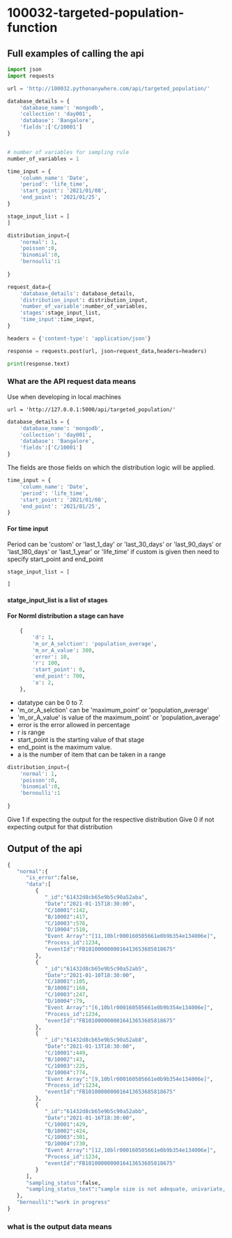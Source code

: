 # 100032-targeted-population-function

## Full examples of calling the api
```python
import json
import requests

url = 'http://100032.pythonanywhere.com/api/targeted_population/'

database_details = {
    'database_name': 'mongodb',
    'collection': 'day001',
    'database': 'Bangalore',
    'fields':['C/10001']
}


# number of variables for sampling rule
number_of_variables = 1

time_input = {
    'column_name': 'Date',
    'period': 'life_time',
    'start_point': '2021/01/08',
    'end_point': '2021/01/25',
}

stage_input_list = [
]

distribution_input={
    'normal': 1,
    'poisson':0,
    'binomial':0,
    'bernoulli':1
    
}

request_data={
    'database_details': database_details,
    'distribution_input': distribution_input,
    'number_of_variable':number_of_variables,
    'stages':stage_input_list,
    'time_input':time_input,
}

headers = {'content-type': 'application/json'}

response = requests.post(url, json=request_data,headers=headers)

print(response.text)
```
### What are the API request data means
Use when developing in local machines
```shell
url = 'http://127.0.0.1:5000/api/targeted_population/'
```

```python
database_details = {
    'database_name': 'mongodb',
    'collection': 'day001',
    'database': 'Bangalore',
    'fields':['C/10001']
}
```
The fields are those fields on which the distribution logic will be applied.

```python
time_input = {
    'column_name': 'Date',
    'period': 'life_time',
    'start_point': '2021/01/08',
    'end_point': '2021/01/25',
}

```
#### For time input
Period can be 'custom' or 'last_1_day' or 'last_30_days' or 'last_90_days' or 'last_180_days' or 'last_1_year' or 'life_time'
if custom is given then need to specify start_point and end_point

```python
stage_input_list = [

]
```
#### statge_input_list is a list of stages
#### For  Norml distribution a stage can have
```python
    {
        'd': 1,
        'm_or_A_selction': 'population_average',
        'm_or_A_value': 300,
        'error': 10,
        'r': 100,
        'start_point': 0,
        'end_point': 700,
        'a': 2,
    },
```
* datatype can be 0 to 7.
* 'm_or_A_selction' can be 'maximum_point' or 'population_average'
* 'm_or_A_value' is value of the maximum_point' or 'population_average'
*  error is the error allowed in percentage
*  r is range
*  start_point is the starting value of that stage
*  end_point is the maximum value.
*  a is the number of item that can be taken in a range

```python
distribution_input={
    'normal': 1,
    'poisson':0,
    'binomial':0,
    'bernoulli':1
    
}
```
Give 1 if expecting the output for the respective distribution
Give 0 if not expecting output for that distribution

## Output of the api
```python
{
   "normal":{
      "is_error":false,
      "data":[
         {
            "_id":"61432d8cb65e9b5c90a52aba",
            "Date":"2021-01-15T18:30:00",
            "C/10001":142,
            "B/10002":417,
            "C/10003":576,
            "D/10004":510,
            "Event Array":"[11,10blr000160505661e0b9b354e134006e]",
            "Process_id":1234,
            "eventId":"FB1010000000016413653685818675"
         },
         {
            "_id":"61432d8cb65e9b5c90a52ab5",
            "Date":"2021-01-10T18:30:00",
            "C/10001":105,
            "B/10002":168,
            "C/10003":247,
            "D/10004":79,
            "Event Array":"[6,10blr000160505661e0b9b354e134006e]",
            "Process_id":1234,
            "eventId":"FB1010000000016413653685818675"
         },
         {
            "_id":"61432d8cb65e9b5c90a52ab8",
            "Date":"2021-01-13T18:30:00",
            "C/10001":449,
            "B/10002":43,
            "C/10003":225,
            "D/10004":774,
            "Event Array":"[9,10blr000160505661e0b9b354e134006e]",
            "Process_id":1234,
            "eventId":"FB1010000000016413653685818675"
         },
         {
            "_id":"61432d8cb65e9b5c90a52abb",
            "Date":"2021-01-16T18:30:00",
            "C/10001":429,
            "B/10002":424,
            "C/10003":301,
            "D/10004":730,
            "Event Array":"[12,10blr000160505661e0b9b354e134006e]",
            "Process_id":1234,
            "eventId":"FB1010000000016413653685818675"
         }
      ],
      "sampling_status":false,
      "sampling_status_text":"sample size is not adequate, univariate, 4<=1*10"
   },
   "bernoulli":"work in progress"
}
```
### what is the output data means

